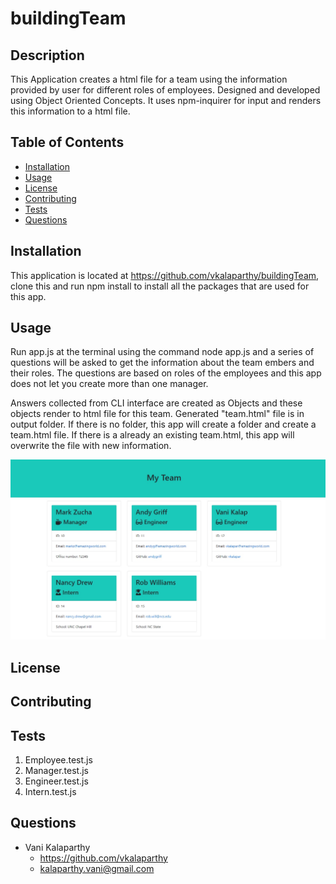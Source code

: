 # buildingTeam

## Description
This Application creates a html file for a team using the information provided by user for different roles of employees. Designed and developed using Object Oriented Concepts. It uses npm-inquirer for input and renders this information to a html file.
## Table of Contents
* [Installation](#installation)
* [Usage](#usage)
* [License](#license)
* [Contributing](#contributing)
* [Tests](#tests)
* [Questions](#questions)
## Installation
This application is located at https://github.com/vkalaparthy/buildingTeam, clone this and run npm install to install all the packages that are used for this app.
## Usage
Run app.js at the terminal  using the command node app.js and a series of questions will be asked to get the information about the team embers and their roles. The questions are based on roles of the employees and this app does not let you create more than one manager.

Answers collected from CLI interface are created as Objects and these objects render to html file for this team.  Generated "team.html" file is in output folder.  If there is no folder, this app will create a folder and create a team.html file.  If there is a already an existing team.html, this app will overwrite the file with new information.


![Image of image](./images/TeamBuilt.jpg)
## License

## Contributing
## Tests
 1. Employee.test.js
 2. Manager.test.js 
 3. Engineer.test.js
 4. Intern.test.js
## Questions
* Vani Kalaparthy
  * https://github.com/vkalaparthy
  * kalaparthy.vani@gmail.com
  
